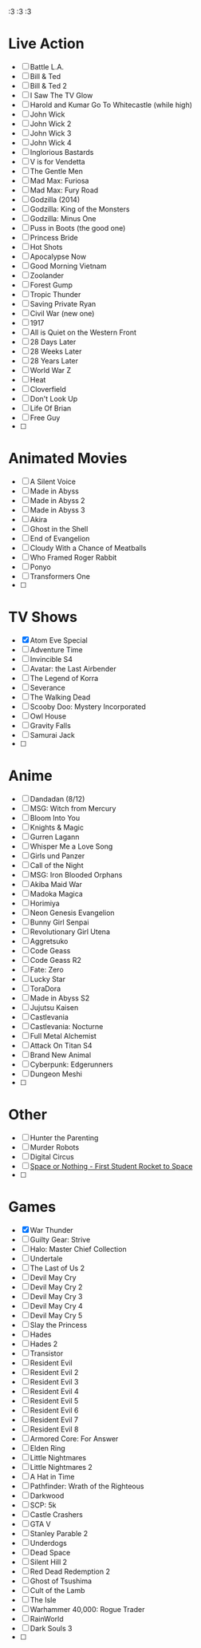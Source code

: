 :3 :3 :3
# Live Action
- [ ] Battle L.A.
- [ ] Bill & Ted
- [ ] Bill & Ted 2
- [ ] I Saw The TV Glow
- [ ] Harold and Kumar Go To Whitecastle (while high)
- [ ] John Wick
- [ ] John Wick 2
- [ ] John Wick 3
- [ ] John Wick 4
- [ ] Inglorious Bastards
- [ ] V is for Vendetta
- [ ] The Gentle Men
- [ ] Mad Max: Furiosa
- [ ] Mad Max: Fury Road
- [ ] Godzilla (2014)
- [ ] Godzilla: King of the Monsters
- [ ] Godzilla: Minus One
- [ ] Puss in Boots (the good one)
- [ ] Princess Bride
- [ ] Hot Shots
- [ ] Apocalypse Now
- [ ] Good Morning Vietnam
- [ ] Zoolander
- [ ] Forest Gump
- [ ] Tropic Thunder
- [ ] Saving Private Ryan
- [ ] Civil War (new one)
- [ ] 1917
- [ ] All is Quiet on the Western Front
- [ ] 28 Days Later
- [ ] 28 Weeks Later
- [ ] 28 Years Later
- [ ] World War Z
- [ ] Heat
- [ ] Cloverfield
- [ ] Don't Look Up
- [ ] Life Of Brian
- [ ] Free Guy
- [ ] 

# Animated Movies
- [ ] A Silent Voice
- [ ] Made in Abyss
- [ ] Made in Abyss 2
- [ ] Made in Abyss 3
- [ ] Akira
- [ ] Ghost in the Shell
- [ ] End of Evangelion
- [ ] Cloudy With a Chance of Meatballs
- [ ] Who Framed Roger Rabbit
- [ ] Ponyo
- [ ] Transformers One
- [ ] 

# TV Shows
- [x] Atom Eve Special
- [ ] Adventure Time
- [ ] Invincible S4
- [ ] Avatar: the Last Airbender
- [ ] The Legend of Korra
- [ ] Severance
- [ ] The Walking Dead
- [ ] Scooby Doo: Mystery Incorporated
- [ ] Owl House
- [ ] Gravity Falls
- [ ] Samurai Jack
- [ ] 

# Anime
- [ ] Dandadan (8/12)
- [ ] MSG: Witch from Mercury
- [ ] Bloom Into You
- [ ] Knights & Magic
- [ ] Gurren Lagann
- [ ] Whisper Me a Love Song
- [ ] Girls und Panzer
- [ ] Call of the Night
- [ ] MSG: Iron Blooded Orphans
- [ ] Akiba Maid War
- [ ] Madoka Magica
- [ ] Horimiya
- [ ] Neon Genesis Evangelion
- [ ] Bunny Girl Senpai
- [ ] Revolutionary Girl Utena
- [ ] Aggretsuko
- [ ] Code Geass
- [ ] Code Geass R2
- [ ] Fate: Zero
- [ ] Lucky Star
- [ ] ToraDora
- [ ] Made in Abyss S2
- [ ] Jujutsu Kaisen
- [ ] Castlevania
- [ ] Castlevania: Nocturne
- [ ] Full Metal Alchemist
- [ ] Attack On Titan S4
- [ ] Brand New Animal
- [ ] Cyberpunk: Edgerunners
- [ ] Dungeon Meshi
- [ ] 

# Other
- [ ] Hunter the Parenting
- [ ] Murder Robots
- [ ] Digital Circus
- [ ] [Space or Nothing - First Student Rocket to Space](https://www.youtube.com/watch?v=72VkAoYt8mk)
- [ ] 

# Games
- [x] War Thunder
- [ ] Guilty Gear: Strive
- [ ] Halo: Master Chief Collection
- [ ] Undertale
- [ ] The Last of Us 2
- [ ] Devil May Cry
- [ ] Devil May Cry 2
- [ ] Devil May Cry 3
- [ ] Devil May Cry 4
- [ ] Devil May Cry 5
- [ ] Slay the Princess
- [ ] Hades
- [ ] Hades 2
- [ ] Transistor
- [ ] Resident Evil
- [ ] Resident Evil 2
- [ ] Resident Evil 3
- [ ] Resident Evil 4
- [ ] Resident Evil 5
- [ ] Resident Evil 6
- [ ] Resident Evil 7
- [ ] Resident Evil 8
- [ ] Armored Core: For Answer
- [ ] Elden Ring
- [ ] Little Nightmares
- [ ] Little Nightmares 2
- [ ] A Hat in Time
- [ ] Pathfinder: Wrath of the Righteous
- [ ] Darkwood
- [ ] SCP: 5k
- [ ] Castle Crashers
- [ ] GTA V
- [ ] Stanley Parable 2
- [ ] Underdogs
- [ ] Dead Space
- [ ] Silent Hill 2
- [ ] Red Dead Redemption 2
- [ ] Ghost of Tsushima
- [ ] Cult of the Lamb
- [ ] The Isle
- [ ] Warhammer 40,000: Rogue Trader
- [ ] RainWorld
- [ ] Dark Souls 3
- [ ] 